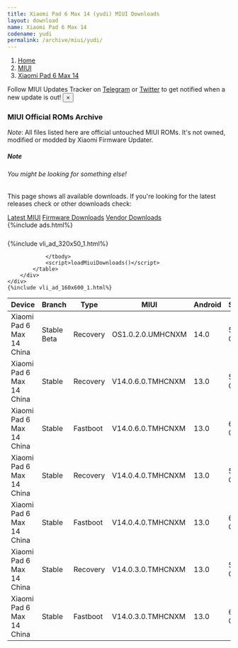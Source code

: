 ```yaml
---
title: Xiaomi Pad 6 Max 14 (yudi) MIUI Downloads
layout: download
name: Xiaomi Pad 6 Max 14
codename: yudi
permalink: /archive/miui/yudi/
---
```

<nav aria-label="breadcrumb">
    <ol class="breadcrumb">
        <li class="breadcrumb-item"><a href="/">Home</a></li>
        <li class="breadcrumb-item"><a href="/miui/">MIUI</a></li>
        <li class="breadcrumb-item active" aria-current="page"><a href="/miui/yudi/">Xiaomi Pad 6 Max 14</a></li>
    </ol>
</nav>
<div class="alert alert-primary alert-dismissible fade show" role="alert">
    Follow MIUI Updates Tracker on <a href="https://t.me/MIUIUpdatesTracker" class="alert-link">Telegram</a>
     or <a href="https://twitter.com/MiFwUpdater" class="alert-link">Twitter</a> to get notified when a new update is out!
    <button type="button" class="close" data-dismiss="alert" aria-label="Close">
        <span aria-hidden="true">&times;</span>
    </button>
</div>

### MIUI Official ROMs Archive
*Note*: All files listed here are official untouched MIUI ROMs. It's not owned, modified or modded by Xiaomi Firmware Updater.
<div class="card">
  <div class="card-body">
    <h5 class="card-title">Note</h5>
    <h6 class="card-subtitle mb-2 text-muted">You might be looking for something else!</h6>
    <p class="card-text">This page shows all available downloads.
     If you're looking for the latest releases check or other downloads check:</p>
    <a href="/miui/yudi/" class="card-link">Latest MIUI</a>
    <a href="/firmware/yudi/" class="card-link">Firmware Downloads</a>
    <a href="/vendor/yudi/" class="card-link">Vendor Downloads</a>
  </div>
</div>
{%include ads.html%}
<div class="row justify-content-center">
    <div class="col-10">
        <div class="table-responsive-md" style="margin-top: 25px;">
            {%include vli_ad_320x50_1.html%}
            <table id="miui" class="display dt-responsive nowrap compact table table-striped table-hover table-sm">
                <thead class="thead-dark">
                    <tr>
                        <th data-ref="device">Device</th>
                        <th data-ref="branch">Branch</th>
                        <th data-ref="type">Type</th>
                        <th data-ref="miui">MIUI</th>
                        <th data-ref="android">Android</th>
                        <th data-ref="size">Size</th>
                        <th data-ref="size">Date</th>
                        <th data-ref="link">Link</th>
                    </tr>
                </thead>
                <tbody>
                <tr><td>Xiaomi Pad 6 Max 14 China</td><td>Stable Beta</td><td>Recovery</td><td>OS1.0.2.0.UMHCNXM</td><td>14.0</td><td>5.9 GB</td><td>2023-12-07</td><td><a href="/hyperos/yudi/stable beta/OS1.0.2.0.UMHCNXM/">Download</a></td></tr>
<tr><td>Xiaomi Pad 6 Max 14 China</td><td>Stable</td><td>Recovery</td><td>V14.0.6.0.TMHCNXM</td><td>13.0</td><td>5.7 GB</td><td>2023-09-19</td><td><a href="/miui/yudi/stable/V14.0.6.0.TMHCNXM/">Download</a></td></tr>
<tr><td>Xiaomi Pad 6 Max 14 China</td><td>Stable</td><td>Fastboot</td><td>V14.0.6.0.TMHCNXM</td><td>13.0</td><td>6.7 GB</td><td>2023-09-15</td><td><a href="/miui/yudi/stable/V14.0.6.0.TMHCNXM/">Download</a></td></tr>
<tr><td>Xiaomi Pad 6 Max 14 China</td><td>Stable</td><td>Recovery</td><td>V14.0.4.0.TMHCNXM</td><td>13.0</td><td>5.7 GB</td><td>2023-08-28</td><td><a href="/miui/yudi/stable/V14.0.4.0.TMHCNXM/">Download</a></td></tr>
<tr><td>Xiaomi Pad 6 Max 14 China</td><td>Stable</td><td>Fastboot</td><td>V14.0.4.0.TMHCNXM</td><td>13.0</td><td>6.7 GB</td><td>2023-08-25</td><td><a href="/miui/yudi/stable/V14.0.4.0.TMHCNXM/">Download</a></td></tr>
<tr><td>Xiaomi Pad 6 Max 14 China</td><td>Stable</td><td>Recovery</td><td>V14.0.3.0.TMHCNXM</td><td>13.0</td><td>5.8 GB</td><td>2023-08-14</td><td><a href="/miui/yudi/stable/V14.0.3.0.TMHCNXM/">Download</a></td></tr>
<tr><td>Xiaomi Pad 6 Max 14 China</td><td>Stable</td><td>Fastboot</td><td>V14.0.3.0.TMHCNXM</td><td>13.0</td><td>6.8 GB</td><td>2023-08-04</td><td><a href="/miui/yudi/stable/V14.0.3.0.TMHCNXM/">Download</a></td></tr>

                </tbody>
                <script>loadMiuiDownloads()</script>
            </table>
        </div>
    </div>
    {%include vli_ad_160x600_1.html%}
</div>
